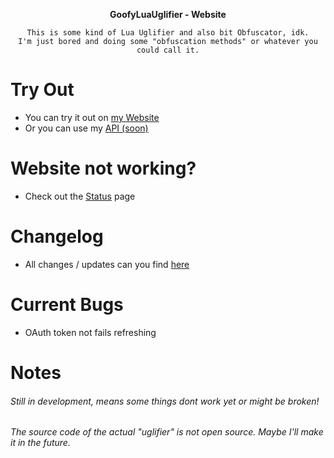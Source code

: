 <div align="center">
  
  <span>__GoofyLuaUglifier - Website__</span>
    
  ```
  This is some kind of Lua Uglifier and also bit Obfuscator, idk.
  I'm just bored and doing some "obfuscation methods" or whatever you could call it.
  ```
</div>

# Try Out
- You can try it out on [my Website](https://mopsfl.de/GoofyLuaUglifier/)
- Or you can use my [API (soon)](https://api.mopsfl.de)

# Website not working?
- Check out the [Status](https://mopsfl.de/status) page

# Changelog
- All changes / updates can you find [here](https://github.com/mopsfl/GoofyLuaUglifier/blob/main/CHANGELOG.md)

# Current Bugs
- OAuth token not fails refreshing

# Notes
###### Still in development, means some things dont work yet or might be broken!
###### The source code of the actual "uglifier" is not open source. Maybe I'll make it in the future.

